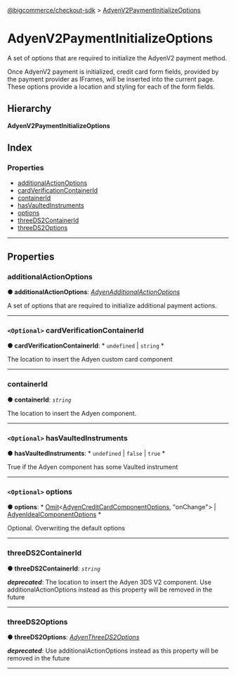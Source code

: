 [@bigcommerce/checkout-sdk](../README.md) > [AdyenV2PaymentInitializeOptions](../interfaces/adyenv2paymentinitializeoptions.md)

# AdyenV2PaymentInitializeOptions

A set of options that are required to initialize the AdyenV2 payment method.

Once AdyenV2 payment is initialized, credit card form fields, provided by the payment provider as IFrames, will be inserted into the current page. These options provide a location and styling for each of the form fields.

## Hierarchy

**AdyenV2PaymentInitializeOptions**

## Index

### Properties

* [additionalActionOptions](adyenv2paymentinitializeoptions.md#additionalactionoptions)
* [cardVerificationContainerId](adyenv2paymentinitializeoptions.md#cardverificationcontainerid)
* [containerId](adyenv2paymentinitializeoptions.md#containerid)
* [hasVaultedInstruments](adyenv2paymentinitializeoptions.md#hasvaultedinstruments)
* [options](adyenv2paymentinitializeoptions.md#options)
* [threeDS2ContainerId](adyenv2paymentinitializeoptions.md#threeds2containerid)
* [threeDS2Options](adyenv2paymentinitializeoptions.md#threeds2options)

---

## Properties

<a id="additionalactionoptions"></a>

###  additionalActionOptions

**● additionalActionOptions**: *[AdyenAdditionalActionOptions](adyenadditionalactionoptions.md)*

A set of options that are required to initialize additional payment actions.

___
<a id="cardverificationcontainerid"></a>

### `<Optional>` cardVerificationContainerId

**● cardVerificationContainerId**: * `undefined` &#124; `string`
*

The location to insert the Adyen custom card component

___
<a id="containerid"></a>

###  containerId

**● containerId**: *`string`*

The location to insert the Adyen component.

___
<a id="hasvaultedinstruments"></a>

### `<Optional>` hasVaultedInstruments

**● hasVaultedInstruments**: * `undefined` &#124; `false` &#124; `true`
*

True if the Adyen component has some Vaulted instrument

___
<a id="options"></a>

### `<Optional>` options

**● options**: * [Omit](../#omit)<[AdyenCreditCardComponentOptions](adyencreditcardcomponentoptions.md), "onChange"> &#124; [AdyenIdealComponentOptions](adyenidealcomponentoptions.md)
*

Optional. Overwriting the default options

___
<a id="threeds2containerid"></a>

###  threeDS2ContainerId

**● threeDS2ContainerId**: *`string`*

*__deprecated__*: The location to insert the Adyen 3DS V2 component. Use additionalActionOptions instead as this property will be removed in the future

___
<a id="threeds2options"></a>

###  threeDS2Options

**● threeDS2Options**: *[AdyenThreeDS2Options](adyenthreeds2options.md)*

*__deprecated__*: Use additionalActionOptions instead as this property will be removed in the future

___

